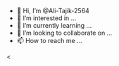 - 👋 Hi, I’m @Ali-Tajik-2564
- 👀 I’m interested in ...
- 🌱 I’m currently learning ...
- 💞️ I’m looking to collaborate on ...
- 📫 How to reach me ...

<!---
Ali-Tajik-2564/Ali-Tajik-2564 is a ✨ special ✨ repository because its `README.md` (this file) appears on your GitHub profile.
You can click the Preview link to take a look at your changes.
---><
<img src=""></img>
